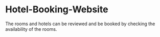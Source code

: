 # Hotel-Booking-Website
The rooms and hotels can be reviewed and be booked by checking the availability of the rooms.
